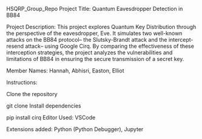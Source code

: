 HSQRP_Group_Repo
Project Title: Quantum Eavesdropper Detection in BB84

Project Description: This project explores Quantum Key Distribution through the perspective of the eavesdropper, Eve. It simulates two well-known attacks on the BB84 protocol– the Slutsky-Brandt attack and the intercept-resend attack– using Google Cirq. By comparing the effectiveness of these interception strategies, the project analyzes the vulnerabilities and limitations of BB84 in ensuring the secure transmission of a secret key.

Member Names: Hannah, Abhisri, Easton, Elliot

Instructions:

Clone the repository

git clone <URL> 
Install dependencies

pip install cirq
Editor Used: VSCode

Extensions added: Python (Python Debugger), Jupyter

